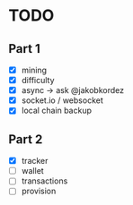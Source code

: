 # TODO

## Part 1

* [x] mining
* [x] difficulty
* [x] async -> ask @jakobkordez
* [x] socket.io / websocket
* [x] local chain backup

## Part 2

* [x] tracker
* [ ] wallet
* [ ] transactions
* [ ] provision

